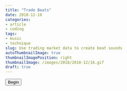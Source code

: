 ```yaml
---
title: "Trade Beats"
date: 2018-12-16
categories:
- article
- coding
tags:
- music
- technique
slug: Use trading market data to create beat sounds
autoThumbnailImage: true
thumbnailImagePosition: right
thumbnailImage: /images/2018/2018-12/16.gif
draft: true
---
```


<div>
    <div id="chart"></div>    
    <p>
        <canvas id="proceduralCanvas" width="640" height="360"></canvas>
    </p>    
    <link rel="stylesheet" type="text/css" href="/css/techan.css" />
    <script src="http://d3js.org/d3.v4.min.js"></script>
    <script src="http://techanjs.org/techan.min.js"></script>
    <script src="/js/trading-audio/chart.js"></script>
    <button id="scriptButton" onclick="begin()">Begin</button>
</div>